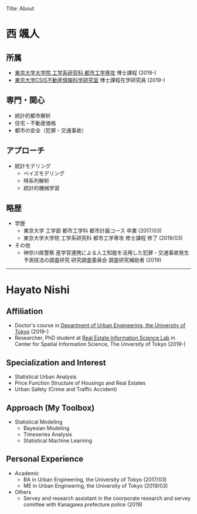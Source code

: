 Title: About

# 西 颯人

## 所属

- [東京大学大学院 工学系研究科 都市工学専攻][1] 博士課程 (2019-)
- [東京大学CSIS不動産情報科学研究室][2] 博士課程在学研究員 (2019-)

## 専門・関心

- 統計的都市解析
- 住宅・不動産価格
- 都市の安全（犯罪・交通事故）

## アプローチ

- 統計モデリング
    - ベイズモデリング
    - 時系列解析
    - 統計的機械学習

## 略歴

- 学歴
    - 東京大学 工学部 都市工学科 都市計画コース 卒業 (2017/03)
    - 東京大学大学院 工学系研究科 都市工学専攻 修士課程 修了 (2019/03)
- その他
    - 神奈川県警察 産学官連携による人工知能を活用した犯罪・交通事故発生予測技法の調査研究 研究調査委員会 調査研究補助者 (2019)

----

# Hayato Nishi

## Affiliation

- Doctor's course in [Department of Urban Engineering, the University of Tokyo][1] (2019-)
- Researcher, PhD student at [Real Estate Information Science Lab][2] in Center for Spatial Information Science, The Unversity of Tokyo (2019-)

## Specialization and Interest

- Statistical Urban Analysis
- Price Function Structure of Housings and Real Estates
- Urban Safety (Crime and Traffic Accident)

## Approach (My Toolbox)

- Statistical Modeling
    - Bayesian Modeling
    - Timeseries Analysis
    - Statistical Machine Learning

## Personal Experience

- Academic
    - BA in Urban Engineering, the University of Tokyo (2017/03)
    - ME in Urban Engineering, the University of Tokyo (2019/03)
- Others
    - Servey and research assistant in the coorporate research and servey comittee with Kanagawa prefecture police (2019)


[1]:http://www.due.t.u-tokyo.ac.jp
[2]:https://shmzlab.jp/main/